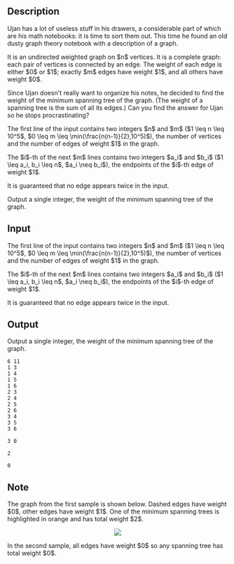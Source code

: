 ## Description

<div><p>Ujan has a lot of useless stuff in his drawers, a considerable part of which are his math notebooks: it is time to sort them out. This time he found an old dusty graph theory notebook with a description of a graph.</p><p>It is an undirected weighted graph on $n$ vertices. It is a complete graph: each pair of vertices is connected by an edge. The weight of each edge is either $0$ or $1$; exactly $m$ edges have weight $1$, and all others have weight $0$.</p><p>Since Ujan doesn't really want to organize his notes, he decided to find the weight of the minimum spanning tree of the graph. (The weight of a spanning tree is the sum of all its edges.) Can you find the answer for Ujan so he stops procrastinating?</p></div><div class="input-specification"><p>The first line of the input contains two integers $n$ and $m$ ($1 \leq n \leq 10^5$, $0 \leq m \leq \min(\frac{n(n-1)}{2},10^5)$), the number of vertices and the number of edges of weight $1$ in the graph. </p><p>The $i$-th of the next $m$ lines contains two integers $a_i$ and $b_i$ ($1 \leq a_i, b_i \leq n$, $a_i \neq b_i$), the endpoints of the $i$-th edge of weight $1$.</p><p>It is guaranteed that no edge appears twice in the input.</p></div><div class="output-specification"><p>Output a single integer, the weight of the minimum spanning tree of the graph.</p></div>

## Input

<p>The first line of the input contains two integers $n$ and $m$ ($1 \leq n \leq 10^5$, $0 \leq m \leq \min(\frac{n(n-1)}{2},10^5)$), the number of vertices and the number of edges of weight $1$ in the graph. </p><p>The $i$-th of the next $m$ lines contains two integers $a_i$ and $b_i$ ($1 \leq a_i, b_i \leq n$, $a_i \neq b_i$), the endpoints of the $i$-th edge of weight $1$.</p><p>It is guaranteed that no edge appears twice in the input.</p>

## Output

<p>Output a single integer, the weight of the minimum spanning tree of the graph.</p>





```input1
6 11
1 3
1 4
1 5
1 6
2 3
2 4
2 5
2 6
3 4
3 5
3 6
```




```input2
3 0
```




```output1
2
```




```output2
0
```



## Note

<p>The graph from the first sample is shown below. Dashed edges have weight $0$, other edges have weight $1$. One of the minimum spanning trees is highlighted in orange and has total weight $2$.</p><center> <img class="tex-graphics" src="file://0IQZe12P.png" style="max-width: 100.0%;max-height: 100.0%;"> </center><p>In the second sample, all edges have weight $0$ so any spanning tree has total weight $0$.</p>
